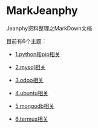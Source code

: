 # MarkJeanphy

Jeanphy资料整理之MarkDown文档

目前有6个主题：

+ [1.python和pip相关](python.md)

+ [2.mysql相关](mysql.md)

+ [3.odoo相关](odoo.md)

+ [4.ubuntu相关](ubuntu.md)

+ [5.mongodb相关](mongodb.md)

+ [6.termux相关](termux.md)

